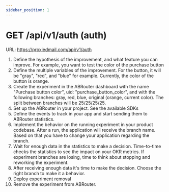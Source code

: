 ```yaml
---
sidebar_position: 1
---
```


# GET /api/v1/auth (auth)

URL: https://proxiedmail.com/api/v1/auth




1. Define the hypothesis of the improvement, and what feature you can improve. For example, you want to test the color of the purchase button
2. Define the multiple variables of the improvement. For the button, it will be "gray", "red", and "blue" for example. Currently, the color of the button is orange.
3. Create the experiment in the ABRouter dashboard with the name "Purchase button color", uid: "purchase_button_color", and with the following branches: gray, red, blue, original (orange, current color). The split between branches will be 25/25/25/25.
4. Set up the ABRouter in your project. See the available SDKs
5. Define the events to track in your app and start sending them to ABRouter statistics.
6. Implement the behavior on the running experiment in your product codebase. After a run, the application will receive the branch name. Based on that you have to change your application regarding the branch.
7. Wait for enough data in the statistics to make a decision. Time-to-time checks the statistics to see the impact on your OKR metrics. If experiment branches are losing, time to think about stopping and reworking the experiment.
8. After receiving enough data it's time to make the decision. Choose the right branch to make it a behavior.
9. Deploy experiment removal
10. Remove the experiment from ABRouter.
